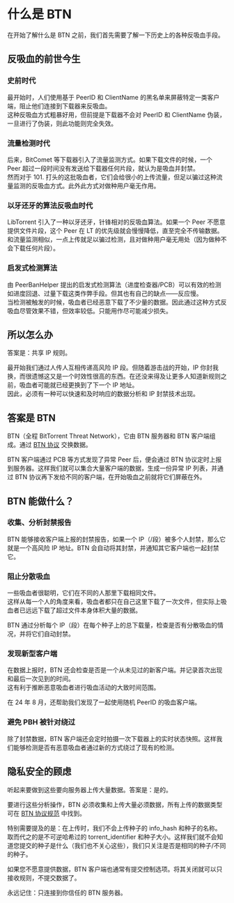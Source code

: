 # 什么是 BTN

在开始了解什么是 BTN 之前，我们首先需要了解一下历史上的各种反吸血手段。

## 反吸血的前世今生

### 史前时代

最开始时，人们使用基于 PeerID 和 ClientName 的黑名单来屏蔽特定一类客户端，阻止他们连接到下载器来反吸血。  
这种反吸血方式粗暴好用，但前提是下载器不会对 PeerID 和 ClientName 伪装，一旦进行了伪装，则此功能则完全失效。

### 流量检测时代

后来，BitComet 等下载器引入了流量监测方式。如果下载文件的时候，一个 Peer 超过一段时间没有发送给下载器任何片段，就认为是吸血并封禁。  
然而对于 101. 打头的这批吸血者，它们会给很小的上传流量，但足以骗过这种流量监测的反吸血方式。此外此方式对做种用户毫无作用。

### 以牙还牙的算法反吸血时代

LibTorrent 引入了一种以牙还牙，针锋相对的反吸血算法。如果一个 Peer 不愿意提供文件片段，这个 Peer 在 LT 的优先级就会慢慢降低，直至完全不传输数据。  
和流量监测相似，一点上传就足以骗过检测，且对做种用户毫无用处（因为做种不会下载任何片段）。

### 启发式检测算法

由 PeerBanHelper 提出的启发式检测算法（进度检查器/PCB）可以有效的检测如进度回退、过量下载这类作弊手段。但其也有自己的缺点——反应慢。  
当检测被触发的时候，吸血者已经恶意下载了不少量的数据。因此通过这种方式反吸血尽管效果不错，但效率较低。只能用作尽可能减少损失。  

## 所以怎么办

答案是：共享 IP 规则。

最开始我们通过人传人互相传递高风险 IP 段。但随着游击战的开始，IP 你封我换，而很遗憾这又是一个时效性很高的东西。在还没来得及让更多人知道新规则之前，吸血者可能就已经更换到了下一个 IP 地址。  
因此，必须有一种可以快速和及时响应的数据分析和 IP 封禁技术出现。

## 答案是 BTN

BTN（全程 BitTorrent Threat Network），它由 BTN 服务器和 BTN 客户端组成。通过 [BTN 协议](https://github.com/PBH-BTN/BTN-Spec) 交换数据。

BTN 客户端通过 PCB 等方式发现了异常 Peer 后，便会通过 BTN 协议定时上报到服务器。这样我们就可以集合大量客户端的数据，生成一份异常 IP 列表，并通过 BTN 协议再下发给不同的客户端，在开始吸血之前就将它们屏蔽在外。

## BTN 能做什么？

### 收集、分析封禁报告

BTN 能够接收客户端上报的封禁报告，如果一个 IP（/段）被多个人封禁，那么它就是一个高风险 IP 地址。BTN 会自动将其封禁，并通知其它客户端也一起封禁它。

### 阻止分散吸血

一些吸血者很聪明，它们在不同的人那里下载相同文件。  
这样从每一个人的角度来看，吸血者都只在自己这里下载了一次文件，但实际上吸血者已远远下载了超过文件本身体积大量的数据。  

BTN 通过分析每个 IP（段）在每个种子上的总下载量，检查是否有分散吸血的情况，并将它们自动封禁。

### 发现新型客户端

在数据上报时，BTN 还会检查是否是一个从未见过的新客户端。并记录首次出现和最后一次见到的时间。  
这有利于推断恶意吸血者进行吸血活动的大致时间范围。

在 24 年 8 月，还帮助我们发现了一起使用随机 PeerID 的吸血客户端。

### 避免 PBH 被针对绕过

除了封禁数据，BTN 客户端还会定时拍摄一次下载器上的实时状态快照。这样我们能够检测是否有恶意吸血者通过新的方式绕过了现有的检测。  

## 隐私安全的顾虑

听起来要做到这些要向服务器上传大量数据。答案是：是的。

要进行这些分析操作，BTN 必须收集和上传大量必须数据，所有上传的数据类型可在 [BTN 协议规范](https://github.com/PBH-BTN/BTN-Spec) 中找到。  

特别需要提及的是：在上传时，我们不会上传种子的 info_hash 和种子的名称。取而代之的是不可逆哈希过的 torrent_identifier 和种子大小。这样我们就不会知道您提交的种子是什么（我们也不关心这些），我们只关注是否是相同的种子/不同的种子。

如果您不愿意提供数据，BTN 客户端也通常有提交控制选项。将其关闭就可以只接收规则，不提交数据了。

永远记住：只连接到你信任的 BTN 服务器。